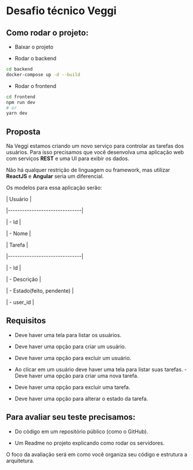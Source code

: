 
# Desafio técnico Veggi

## Como rodar o projeto:

 - Baixar o projeto

- Rodar o backend
```bash
cd backend
docker-compose up -d --build
```
- Rodar o frontend
```bash
cd frontend
npm run dev
# or
yarn dev
```
  

## Proposta

Na Veggi estamos criando um novo serviço para controlar as tarefas dos usuários. Para isso precisamos que você desenvolva uma aplicação web com serviços **REST** e uma UI para exibir os dados.

Não há qualquer restrição de linguagem ou framework, mas utilizar **ReactJS** e **Angular** seria um diferencial.

  

Os modelos para essa aplicação serão:

| Usuário |

|-------------------------------|

| - Id |

| - Nome |

  
  

| Tarefa |

|-------------------------------|

| - Id |

| - Descrição |

| - Estado(feito, pendente) |

| - user_id |

  
  

## Requisitos

- Deve haver uma tela para listar os usuários.

- Deve haver uma opção para criar um usuário.

- Deve haver uma opção para excluir um usuário.

- Ao clicar em um usuário deve haver uma tela para listar suas tarefas. - Deve haver uma opção para criar uma nova tarefa.

- Deve haver uma opção para excluir uma tarefa.

- Deve haver uma opção para alterar o estado da tarefa.

## Para avaliar seu teste precisamos:

- Do código em um repositório público (como o GitHub).

- Um Readme no projeto explicando como rodar os servidores.

O foco da avaliação será em como você organiza seu código e estrutura a arquitetura.


